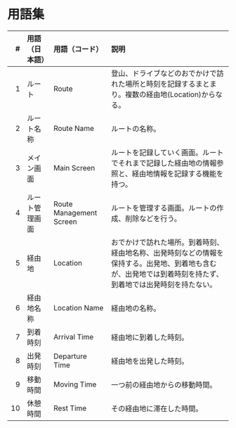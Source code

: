 # 用語集


|#|用語（日本語）|用語（コード）|説明|
|--:|:--|:--|:--|
|1|ルート|Route|登山、ドライブなどのおでかけで訪れた場所と時刻を記録するまとまり。複数の経由地(Location)からなる。|
|2|ルート名称|Route Name|ルートの名称。|
|3|メイン画面|Main Screen|ルートを記録していく画面。ルートでそれまで記録した経由地の情報参照と、経由地情報を記録する機能を持つ。|
|4|ルート管理画面|Route Management Screen|ルートを管理する画面。ルートの作成、削除などを行う。|
|5|経由地|Location|おでかけで訪れた場所。到着時刻、経由地名称、出発時刻などの情報を保持する。出発地、到着地も含むが、出発地では到着時刻を持たず、到着地では出発時刻を持たない。|
|6|経由地名称|Location Name|経由地の名称。|
|7|到着時刻|Arrival Time|経由地に到着した時刻。|
|8|出発時刻|Departure Time|経由地を出発した時刻。|
|9|移動時間|Moving Time|一つ前の経由地からの移動時間。|
|10|休憩時間|Rest Time|その経由地に滞在した時間。|
